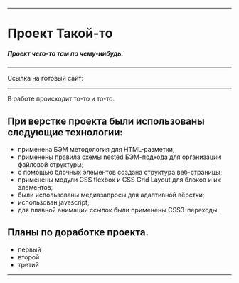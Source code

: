 ***

# Проект Такой-то
##### Проект чего-то там по чему-нибудь.

***

Ссылка на готовый сайт:

***

В работе происходит то-то и то-то.

## При верстке проекта были использованы следующие технологии:

* применена БЭМ методология для HTML-разметки;
* применены правила схемы nested БЭМ-подхода для организации файловой структуры;
* с помощью блочных элементов создана структура веб-страницы;
* применены модули CSS flexbox и CSS Grid Layout для блоков и их элементов;
* были использованы медиазапросы для адаптивной вёрстки;
* использован javascript;
* для плавной анимации ссылок были применены CSS3-переходы.

## Планы по доработке проекта.

* первый
* второй
* третий

***
